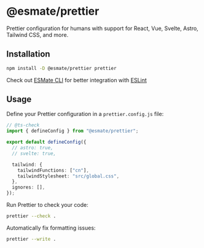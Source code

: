 # @esmate/prettier

Prettier configuration for humans with support for React, Vue, Svelte, Astro, Tailwind CSS, and more.

## Installation

```bash
npm install -D @esmate/prettier prettier
```

Check out [ESMate CLI](https://www.npmjs.com/package/esmate) for better integration with
[ESLint](https://github.com/VienDinhCom/esmate/tree/main/packages/eslint)

## Usage

Define your Prettier configuration in a `prettier.config.js` file:

```ts
// @ts-check
import { defineConfig } from "@esmate/prettier";

export default defineConfig({
  // astro: true,
  // svelte: true,

  tailwind: {
    tailwindFunctions: ["cn"],
    tailwindStylesheet: "src/global.css",
  },
  ignores: [],
});
```

Run Prettier to check your code:

```bash
prettier --check .
```

Automatically fix formatting issues:

```bash
prettier --write .
```

